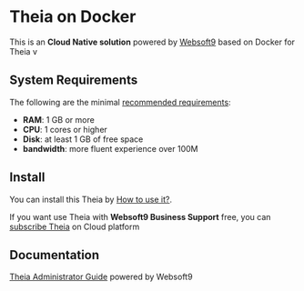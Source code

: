 # Theia on Docker  

This is an **Cloud Native solution** powered by [Websoft9](https://www.websoft9.com) based on Docker for Theia v

## System Requirements

The following are the minimal [recommended requirements](https://registry.hub.docker.com/r/theiaide/theia):

* **RAM**: 1 GB or more
* **CPU**: 1 cores or higher
* **Disk**: at least 1 GB of free space
* **bandwidth**: more fluent experience over 100M  

## Install

You can install this Theia by [How to use it?](https://github.com/Websoft9/docker-library#how-to-use-it).   

If you want use Theia with **Websoft9 Business Support** free, you can [subscribe Theia](https://www.websoft9.com/apps) on Cloud platform

## Documentation

[Theia Administrator Guide](https://support.websoft9.com/docs/theia) powered by Websoft9
